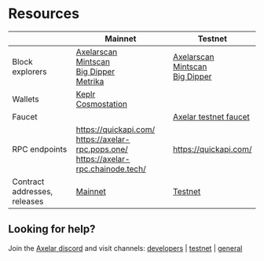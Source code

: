 # Resources

|                              | Mainnet                                                                                                                                                                                                  | Testnet                                                                                                                                                             |
| ---------------------------- | -------------------------------------------------------------------------------------------------------------------------------------------------------------------------------------------------------- | ------------------------------------------------------------------------------------------------------------------------------------------------------------------- |
| Block explorers              | [Axelarscan](https://axelarscan.io/) <br/> [Mintscan](https://www.mintscan.io/axelar) <br/> [Big Dipper](https://axelar-mainnet.chainode.tech/) <br/> [Metrika](https://app.metrika.co/dashboard/axelar) | [Axelarscan](https://testnet.axelarscan.io/) <br/> [Mintscan](https://testnet.mintscan.io/axelar-testnet) <br/> [Big Dipper](https://axelar-testnet.chainode.tech/) |
| Wallets                      | [Keplr](https://wallet.keplr.app/) <br/> [Cosmostation](https://www.cosmostation.io/)                                                                                                                    |                                                                                                                                                                     |
| Faucet                       |                                                                                                                                                                                                          | [Axelar testnet faucet](https://faucet.testnet.axelar.dev/)                                                                                                         |
| RPC endpoints                | https://quickapi.com/ <br/> https://axelar-rpc.pops.one/ <br/> https://axelar-rpc.chainode.tech/                                                                                                         | https://quickapi.com/                                                                                                                                               |
| Contract addresses, releases | [Mainnet](releases/mainnet.md)                                                                                                                                                                           | [Testnet](releases/testnet.md)                                                                                                                                      |

## Looking for help?

Join the [Axelar discord](https://discord.gg/aRZ3Ra6f7D) and visit channels: [developers](https://discord.com/channels/770814806105128977/955655587260170272) | [testnet](https://discord.com/channels/770814806105128977/799299951078408242) | [general](https://discord.com/channels/770814806105128977/770814806105128980)
